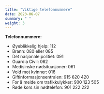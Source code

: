 ```yaml
---
title: "Viktige telefonnummere"
date: 2023-06-07
summary: " "
weight: 3
---
```


**Telefonnummere:**

- Øyeblikkelig hjelp: 112
- Brann: 080 eller 085
- Det nasjonale politiet: 091
- Guardia Civil: 062
- Medisinske nødsituasjoner: 061
- Vold mot kvinner: 016
- Giftinformasjonsentralen: 915 620 420
- For å melde om trafikkulykker: 900 123 505
- Røde kors sin nødtelefon: 901 222 222